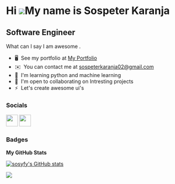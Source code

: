 Hi ![](https://user-images.githubusercontent.com/18350557/176309783-0785949b-9127-417c-8b55-ab5a4333674e.gif)My name is Sospeter Karanja
========================================================================================================================================

Software Engineer
-----------------

What can I say I am awesome .

*   🖥️  See my portfolio at [My Portfolio](http://focused-sos.netlify.app)
*   ✉️  You can contact me at [sospeterkaranja02@gmail.com](mailto:sospeterkaranja02@gmail.com )
*   🧠  I'm learning python and machine learning 
*   🤝  I'm open to collaborating on Intresting projects
*   ⚡  Let's create awesome ui's
                  
 ### Socials
                  
                  
 <p align="left">
                          
                         
<a href="https://www.linkedin.com/in/sosyfy" target="_blank" rel="noreferrer"><img src="https://raw.githubusercontent.com/danielcranney/readme-generator/main/public/icons/socials/linkedin.svg" width="32" height="32" /></a>
<a href="https://www.twitter.com/sosyfyed" target="_blank" rel="noreferrer"><img src="https://raw.githubusercontent.com/danielcranney/readme-generator/main/public/icons/socials/twitter.svg" width="32" height="32" /></a></p>

### Badges
<b> My GitHub Stats</b>
  
 <a href="http://www.github.com/sosyfy"><img src="https://github-readme-stats.vercel.app/api?username=sosyfy&show_icons=true&hide=&count_private=true&title_color=0891b2&text_color=ffffff&icon_color=0891b2&bg_color=1c1917&hide_border=true&show_icons=true" alt="sosyfy's GitHub stats" /></a>
 
 <a href="http://www.github.com/sosyfy"><img
                  src="https://github-readme-streak-stats.herokuapp.com/?user=sosyfy&stroke=ffffff&background=1c1917&ring=0891b2&fire=0891b2&currStreakNum=ffffff&currStreakLabel=0891b2&sideNums=ffffff&sideLabels=ffffff&dates=ffffff&hide_border=true" /></a>

